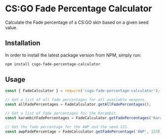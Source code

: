 # CS:GO Fade Percentage Calculator

Calculate the Fade percentage of a CS:GO skin based on a given seed value.


## Installation

In order to install the latest package version from NPM, simply run:

```bash
npm install csgo-fade-percentage-calculator
```

## Usage

```js
const { FadeCalculator } = require('csgo-fade-percentage-calculator');

// Get a list of all fade percentages for all available weapons.
const allFadePercentages = FadeCalculator.getAllFadePercentages();

// Get a list of fade percentages for the Karambit.
const karambitFadePercentages = FadeCalculator.getFadePercentages('Karambit');

// Get the fade percentage for the AWP and the seed 123.
const awpFadePercentage = FadeCalculator.getFadePercentage('AWP', 123);
```
